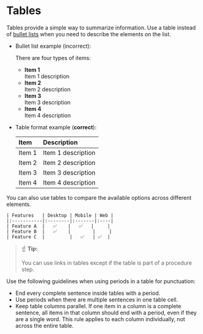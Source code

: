 # Tables

Tables provide a simple way to summarize information. Use a table instead of [bullet lists](./06-bullet-lists.md) when you need to describe the elements on the list.

- Bullet list example (incorrect):

  There are four types of items:

  - **Item 1** <br>Item 1 description
  - **Item 2** <br>Item 2 description
  - **Item 3** <br>Item 3 description
  - **Item 4** <br>Item 4 description

- Table format example (**correct**):

    | Item   | Description          |
    |:-------|:---------------------|
    | Item 1 | Item 1 description |
    | Item 2 | Item 2 description |
    | Item 3 | Item 3 description |
    | Item 4 | Item 4 description |

You can also use tables to compare the available options across different elements.

    | Features   | Desktop | Mobile | Web |
    |:-----------|:--------|:-------|:----|
    | Feature A  |   ✅    |   ✅   |     |
    | Feature B  |   ✅    |        |     |
    | Feature C  |         |   ✅   | ✅  |

> ☝️ **Tip:**
>
> You can use links in tables except if the table is part of a procedure step.

Use the following guidelines when using periods in a table for punctuation:

- End every complete sentence inside tables with a period.
- Use periods when there are multiple sentences in one table cell.
- Keep table columns parallel. If one item in a column is a complete sentence, all items in that column should end with a period, even if they are a single word. This rule applies to each column individually, not across the entire table.
